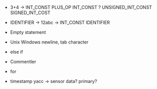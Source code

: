 - 3+4 -> INT_CONST PLUS_OP INT_CONST ? UNSIGNED_INT_CONST SIGNED_INT_COST
- IDENTIFIER -> 12abc -> INT_CONST IDENTIFIER
- Empty statement
- Unix Windows newline, tab character

- else if
- Commentler
- for
- timestamp yacc -> sensor data? primary?